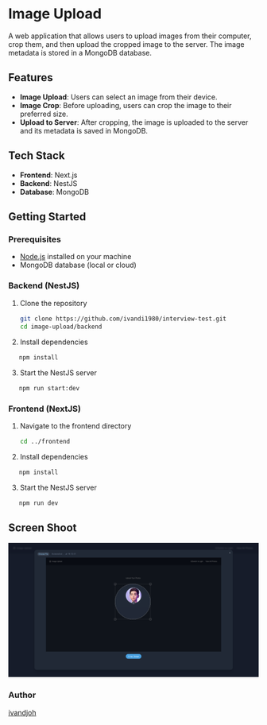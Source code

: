 # Image Upload

A web application that allows users to upload images from their computer, crop them, and then upload the cropped image to the server. The image metadata is stored in a MongoDB database.

## Features

- **Image Upload**: Users can select an image from their device.
- **Image Crop**: Before uploading, users can crop the image to their preferred size.
- **Upload to Server**: After cropping, the image is uploaded to the server and its metadata is saved in MongoDB.

## Tech Stack

- **Frontend**: Next.js
- **Backend**: NestJS
- **Database**: MongoDB

## Getting Started

### Prerequisites

- [Node.js](https://nodejs.org/) installed on your machine
- MongoDB database (local or cloud)

### Backend (NestJS)

1. Clone the repository

   ```bash
   git clone https://github.com/ivandi1980/interview-test.git
   cd image-upload/backend
   ```

2. Install dependencies

```bash
   npm install
   ```

3. Start the NestJS server

```bash
   npm run start:dev

   ```

### Frontend (NextJS)

1. Navigate to the frontend directory

   ```bash
   cd ../frontend

   ```

2. Install dependencies

```bash
   npm install
   ```

3. Start the NestJS server

```bash
   npm run dev

   ```


## Screen Shoot
![crop](/frontend/public/images/crop.png)

### Author

[ivandjoh](https://linkedin.com/in/ivandjoh)